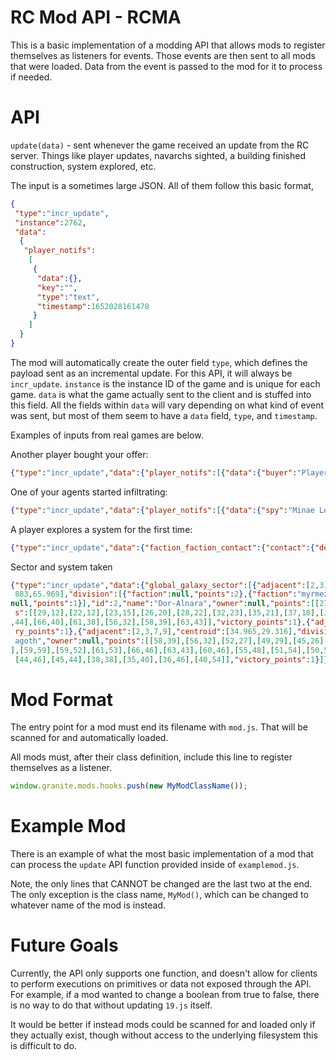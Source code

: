 RC Mod API - RCMA
===========
This is a basic implementation of a modding API that allows mods to register themselves as listeners for events. Those
events are then sent to all mods that were loaded. Data from the event is passed to the mod for it to process if needed.

API
====

`update(data)` - sent whenever the game received an update from the RC server. Things like player updates, navarchs sighted,
 a building finished construction, system explored, etc.

The input is a sometimes large JSON. All of them follow this basic format,
```json
{
 "type":"incr_update",
 "instance":2762,
 "data":
  {
   "player_notifs":
    [
     {
      "data":{},
      "key":"",
      "type":"text",
      "timestamp":1652028161478
     }
    ]
  }
}
```

The mod will automatically create the outer field `type`, which defines the payload sent as an incremental update. For 
this API, it will always be `incr_update`. `instance` is the instance ID of the game and is unique for each game. `data`
is what the game actually sent to the client and is stuffed into this field. All the fields within `data` will vary
depending on what kind of event was sent, but most of them seem to have a `data` field, `type`, and `timestamp`. 

Examples of inputs from real games are below.

Another player bought your offer:
```json
{"type":"incr_update","data":{"player_notifs":[{"data":{"buyer":"PlayerUsername","offer_id":4802},"key":"offer_sold","system_id":null,"type":"text","id":0,"timestamp":1652028161478}]},"instance":2762}
```

One of your agents started infiltrating:
```json
{"type":"incr_update","data":{"player_notifs":[{"data":{"spy":"Minae Leytan","system":"Alnafis"},"key":"infiltration_started","system_id":390,"type":"text","id":0,"timestamp":1649259148656}]},"instance":2713}
```

A player explores a system for the first time:
```json
{"type":"incr_update","data":{"faction_faction_contact":{"contact":{"details":{"explorer":[{"reason":"PlayerUsername","value":1}]},"minimum":[],"value":1},"system_id":486,"receivedAt":1648730186741}},"instance":2713}
```

Sector and system taken
```json
{"type":"incr_update","data":{"global_galaxy_sector":[{"adjacent":[2,3],"centroid":[14.436,12.453],"division":[{"faction":null,"points":4}],"id":0,"name":"Atyoku","owner":"synelle","points":[[18,20],[23,15],[22,12],[17,9],[13,4],[8,8],[6,13],[14,18],[18,20]],"victory_points":1},{"adjacent":[4,5],"centroid":[68.
 883,65.969],"division":[{"faction":null,"points":2},{"faction":"myrmezir","points":1}],"id":1,"name":"Margavak","owner":"myrmezir","points":[[77,68],[76,65],[73,61],[66,58],[62,63],[63,69],[63,71],[69,73],[71,73],[77,68]],"victory_points":1},{"adjacent":[0,6,9],"centroid":[25.644,30.469],"division":[{"faction":
null,"points":1}],"id":2,"name":"Dor-Alnara","owner":null,"points":[[27,29],[21,24],[19,22],[18,20],[14,18],[15,21],[17,27],[20,29],[26,33],[27,37],[33,39],[35,40],[38,38],[34,34],[27,29]],"victory_points":1},{"adjacent":[0,6,7],"centroid":[28.892,17.414],"division":[],"id":3,"name":"Byukan","owner":null,"point
 s":[[29,12],[22,12],[23,15],[26,20],[28,22],[32,23],[35,21],[37,18],[31,17],[29,12]],"victory_points":1},{"adjacent":[1,7,8],"centroid":[67.527,48.525],"division":[{"faction":"myrmezir","points":1}],"id":4,"name":"Tyaniroi","owner":"myrmezir","points":[[63,43],[66,46],[66,53],[66,58],[73,61],[74,56],[73,50],[71
,44],[66,40],[61,38],[56,32],[58,39],[63,43]],"victory_points":1},{"adjacent":[1,8,9],"centroid":[56.091,64.514],"division":[{"faction":"myrmezir","points":2},{"faction":null,"points":1}],"id":5,"name":"Asharia","owner":"myrmezir","points":[[59,69],[63,69],[62,63],[59,61],[50,59],[50,62],[51,68],[59,69]],"victo
 ry_points":1},{"adjacent":[2,3,7,9],"centroid":[34.965,29.316],"division":[],"id":6,"name":"Lum Hen","owner":null,"points":[[35,21],[32,23],[31,26],[34,34],[38,38],[39,35],[37,29],[35,21]],"victory_points":2},{"adjacent":[3,4,6],"centroid":[44.781,28.53],"division":[{"faction":null,"points":2}],"id":7,"name":"M
 agoth","owner":null,"points":[[58,39],[56,32],[52,27],[49,29],[45,26],[44,25],[40,19],[37,18],[35,21],[37,29],[43,34],[49,35],[51,32],[54,36],[58,39]],"victory_points":1},{"adjacent":[4,5,9],"centroid":[57.379,52.478],"division":[{"faction":null,"points":2}],"id":8,"name":"Covaris","owner":null,"points":[[59,61
],[59,59],[59,52],[61,53],[66,46],[63,43],[60,46],[55,48],[51,54],[50,59],[59,61]],"victory_points":2},{"adjacent":[2,5,6,8],"centroid":[42.484,49.593],"division":[{"faction":null,"points":2}],"id":9,"name":"Senteya","owner":null,"points":[[40,54],[42,55],[45,56],[49,63],[51,68],[50,62],[50,59],[51,54],[45,53],
 [44,46],[45,44],[38,38],[35,40],[36,46],[40,54]],"victory_points":1}]},"instance":2705}
```

Mod Format
===========
The entry point for a mod must end its filename with `mod.js`. That will be scanned for and automatically loaded.

All mods must, after their class definition, include this line to register themselves as a listener.

```js
window.granite.mods.hooks.push(new MyModClassName());
```

Example Mod
==========
There is an example of what the most basic implementation of a mod that can process the `update` API function provided
inside of `examplemod.js`.

Note, the only lines that CANNOT be changed are the last two at the end. The only exception is the class name,
`MyMod()`, which can be changed to whatever name of the mod is instead.

Future Goals
============

Currently, the API only supports one function, and doesn't allow for clients to perform executions on primitives or data
not exposed through the API. For example, if a mod wanted to change a boolean from true to false, there is no way to
do that without updating `19.js` itself.

It would be better if instead mods could be scanned for and loaded only if they actually exist, though without access
to the underlying filesystem this is difficult to do.